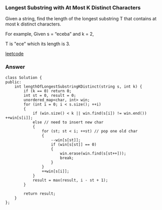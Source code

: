 ### Longest Substring with At Most K Distinct Characters
Given a string, find the length of the longest substring T that contains at most k distinct characters.

For example, Given s = “eceba” and k = 2,

T is "ece" which its length is 3.

[leetcode](https://leetcode.com/problems/longest-substring-with-at-most-k-distinct-characters/description/)

### Answer
	class Solution {
	public:
	    int lengthOfLongestSubstringKDistinct(string s, int k) {
	        if (k == 0) return 0;
	        int st = 0, result = 0;
	        unordered_map<char, int> win;
	        for (int i = 0; i < s.size(); ++i)
	        {
	            if (win.size() < k || win.find(s[i]) != win.end()) ++win[s[i]];
	            else // need to insert new char
	            {
	                for (st; st < i; ++st) // pop one old char
	                {
	                    --win[s[st]];
	                    if (win[s[st]] == 0)
	                    {
	                        win.erase(win.find(s[st++]));
	                        break;
	                    }
	                }
	                ++win[s[i]];
	            }
	            result = max(result, i - st + 1);
	        }
	        
	        return result;
	    }
	};